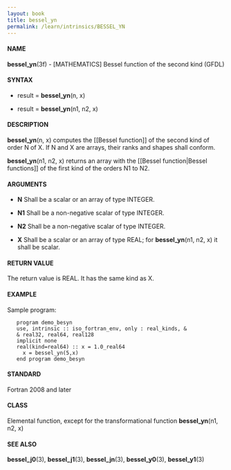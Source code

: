 ```yaml
---
layout: book
title: bessel_yn
permalink: /learn/intrinsics/BESSEL_YN
---
```

#### NAME

__bessel\_yn__(3f) - \[MATHEMATICS\] Bessel function of the second kind
(GFDL)

#### SYNTAX

  - result = __bessel\_yn__(n, x)

  - result = __bessel\_yn__(n1, n2, x)

#### DESCRIPTION

__bessel\_yn__(n, x) computes the \[\[Bessel function\]\] of the second
kind of order N of X. If N and X are arrays, their ranks and shapes
shall conform.

__bessel\_yn__(n1, n2, x) returns an array with the \[\[Bessel
function|Bessel functions\]\] of the first kind of the orders N1 to N2.

#### ARGUMENTS

  - __N__
    Shall be a scalar or an array of type INTEGER.

  - __N1__
    Shall be a non-negative scalar of type INTEGER.

  - __N2__
    Shall be a non-negative scalar of type INTEGER.

  - __X__
    Shall be a scalar or an array of type REAL; for __bessel\_yn__(n1,
    n2, x) it shall be scalar.

#### RETURN VALUE

The return value is REAL. It has the same kind as X.

#### EXAMPLE

Sample program:

```
   program demo_besyn
   use, intrinsic :: iso_fortran_env, only : real_kinds, &
   & real32, real64, real128
   implicit none
   real(kind=real64) :: x = 1.0_real64
     x = bessel_yn(5,x)
   end program demo_besyn
```

#### STANDARD

Fortran 2008 and later

#### CLASS

Elemental function, except for the transformational function
__bessel\_yn__(n1, n2, x)

#### SEE ALSO

__bessel\_j0__(3), __bessel\_j1__(3), __bessel\_jn__(3),
__bessel\_y0__(3), __bessel\_y1__(3)
